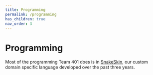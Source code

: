 ```yaml
---
title: Programming
permalink: /programming
has_children: true
nav_order: 3
---
```


# Programming
Most of the programming Team 401 does is in [SnakeSkin](https://github.com/team401/SnakeSkin), our custom domain specific language developed over the past three years.